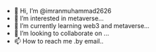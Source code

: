 - 👋 Hi, I’m @imranmuhammad2626
- 👀 I’m interested in metaverse...
- 🌱 I’m currently learning web3 and metaverse...
- 💞️ I’m looking to collaborate on ...
- 📫 How to reach me .by email..

<!---
imranmuhammad2626/imranmuhammad2626 is a ✨ special ✨ repository because its `README.md` (this file) appears on your GitHub profile.
You can click the Preview link to take a look at your changes.
--->
